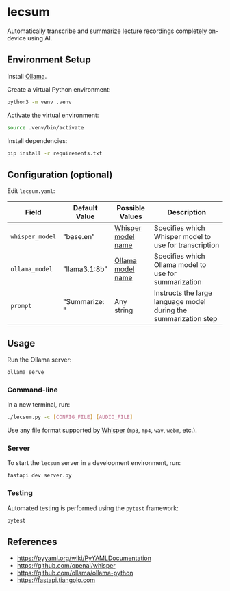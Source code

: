 # lecsum

Automatically transcribe and summarize lecture recordings completely on-device using AI.

## Environment Setup

Install [Ollama](https://ollama.com/download).

Create a virtual Python environment:

```sh
python3 -m venv .venv
```

Activate the virtual environment:

```sh
source .venv/bin/activate
```

Install dependencies:

```sh
pip install -r requirements.txt
```

## Configuration (optional)

Edit `lecsum.yaml`:

| **Field**       | **Default Value** | **Possible Values**                                                                    | **Description**                                                  |
| --------------- | ----------------- | -------------------------------------------------------------------------------------- | ---------------------------------------------------------------- |
| `whisper_model` | "base.en"         | [Whisper model name](https://github.com/openai/whisper#available-models-and-languages) | Specifies which Whisper model to use for transcription           |
| `ollama_model`  | "llama3.1:8b"     | [Ollama model name](https://ollama.com/library)                                        | Specifies which Ollama model to use for summarization            |
| `prompt`        | "Summarize: "     | Any string                                                                             | Instructs the large language model during the summarization step |

## Usage

Run the Ollama server:

```sh
ollama serve
```

### Command-line

In a new terminal, run:

```sh
./lecsum.py -c [CONFIG_FILE] [AUDIO_FILE]
```

Use any file format supported by [Whisper](https://platform.openai.com/docs/guides/speech-to-text) (`mp3`, `mp4`, `wav`, `webm`, etc.).

### Server

To start the `lecsum` server in a development environment, run:

```sh
fastapi dev server.py
```

### Testing

Automated testing is performed using the `pytest` framework:

```sh
pytest
```

## References

- https://pyyaml.org/wiki/PyYAMLDocumentation
- https://github.com/openai/whisper
- https://github.com/ollama/ollama-python
- https://fastapi.tiangolo.com
